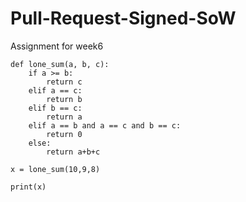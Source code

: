 # Pull-Request-Signed-SoW
Assignment for week6

    def lone_sum(a, b, c):
        if a >= b:
            return c
        elif a == c:
            return b
        elif b == c:
            return a
        elif a == b and a == c and b == c:
            return 0
        else:
            return a+b+c
            
    x = lone_sum(10,9,8)
    
    print(x)
    
    
